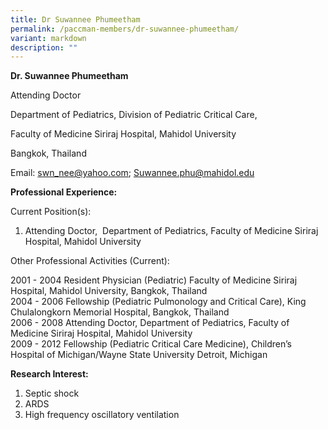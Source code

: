 ```yaml
---
title: Dr Suwannee Phumeetham
permalink: /paccman-members/dr-suwannee-phumeetham/
variant: markdown
description: ""
---
```

**Dr. Suwannee Phumeetham**

Attending Doctor

Department of Pediatrics, Division of Pediatric Critical Care,

Faculty of Medicine Siriraj Hospital, Mahidol University

Bangkok, Thailand

Email:&nbsp;[swn\_nee@yahoo.com](mailto:swn_nee@yahoo.com);&nbsp;[Suwannee.phu@mahidol.edu](mailto:Suwannee.phu@mahidol.edu)&nbsp;  

**Professional Experience:**

Current Position(s):

1.  Attending Doctor, &nbsp;Department of Pediatrics, Faculty of Medicine Siriraj Hospital, Mahidol University

Other Professional Activities (Current):

2001 - 2004	Resident Physician (Pediatric) Faculty of Medicine Siriraj 
 	Hospital, Mahidol University, Bangkok, Thailand<br>
2004 - 2006	Fellowship (Pediatric Pulmonology and Critical Care), King Chulalongkorn Memorial Hospital, Bangkok, Thailand<br>
2006 - 2008	Attending Doctor,  Department of Pediatrics, Faculty of Medicine Siriraj Hospital, Mahidol University<br>
2009 - 2012	Fellowship (Pediatric Critical Care Medicine), Children’s Hospital of Michigan/Wayne State University Detroit, Michigan

**Research Interest:**

1.  Septic shock&nbsp;
2.  ARDS
3.  High frequency oscillatory ventilation